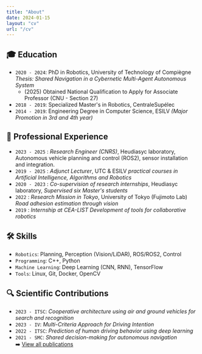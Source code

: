 ```yaml
---
title: "About"
date: 2024-01-15
layout: "cv"
url: "/cv"
---
```


## <span class="emoji">🎓</span> Education  
- `2020 - 2024`: PhD in Robotics, University of Technology of Compiègne *Thesis: Shared Navigation in a Cybernetic Multi-Agent Autonomous System* 
  + (2025) Obtained National Qualification to Apply for Associate Professor (CNU - Section 27)
- `2018 - 2019`: Specialized Master's in Robotics, CentraleSupélec  
- `2014 - 2019`: Engineering Degree in Computer Science, ESILV *(Major Promotion in 3rd and 4th year)*  

## <span class="emoji">💼</span> Professional Experience  
- `2023 - 2025` : *Research Engineer (CNRS)*, Heudiasyc laboratory, Autonomous vehicle planning and control (ROS2), sensor installation and integration.
- `2019 - 2025` : *Adjunct Lecturer*, UTC & ESILV *practical courses in Artificial Intelligence, Algorithms and Robotics*  
- `2020 - 2023` : *Co-supervision of research internships*, Heudiasyc laboratory, *Supervised six Master's students*  
- `2022` : *Research Mission in Tokyo*, University of Tokyo (Fujimoto Lab)  *Road adhesion estimation through vision*  
- `2019` : *Internship at CEA-LIST*  *Development of tools for collaborative robotics*  

##  <span class="emoji">🛠️</span> Skills  
- `Robotics`: Planning, Perception (Vision/LiDAR), ROS/ROS2, Control
- `Programming`: C++, Python  
- `Machine Learning`: Deep Learning (CNN, RNN), TensorFlow  
- `Tools`: Linux, Git, Docker, OpenCV  

## <span class="emoji">🔍</span> Scientific Contributions  
- `2023 - ITSC`: *Cooperative architecture using air and ground vehicles for search and recognition*  
- `2023 - IV`: *Multi-Criteria Approach for Driving Intention*  
- `2022 - ITSC`: *Prediction of human driving behavior using deep learning*  
- `2021 - SMC`: *Shared decision-making for autonomous navigation*  
➡️ [View all publications](../articles/)  
